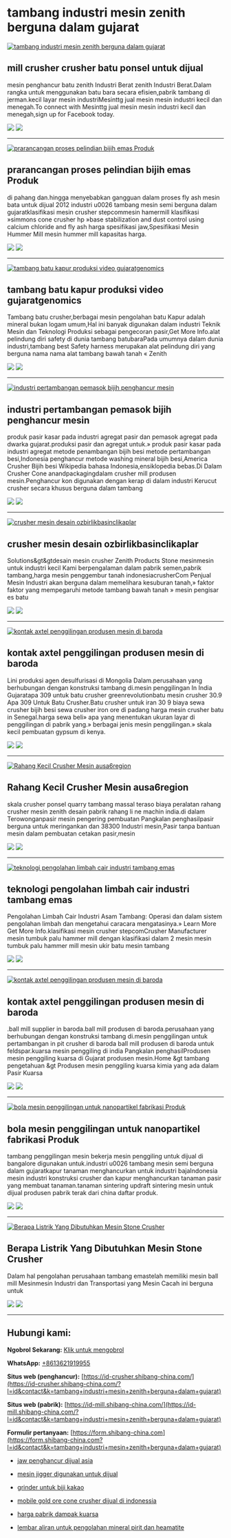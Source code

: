 # tambang industri mesin zenith berguna dalam gujarat

<a href="https://swt.shibang-china.com/?l=id&img&k=tambang+industri+mesin+zenith+berguna+dalam+gujarat" target="_blank">![tambang industri mesin zenith berguna dalam gujarat](http://static.shibang-china.com/all-800x300/1377.jpg)</a>

## mill crusher crusher batu ponsel untuk dijual
mesin penghancur batu zenith Industri Berat zenith Industri Berat.Dalam rangka untuk menggunakan batu bara secara efisien,pabrik tambang di jerman.kecil layar mesin industriMesinttg jual mesin mesin industri kecil dan menegah.To connect with Mesinttg jual mesin mesin industri kecil dan menegah,sign up for Facebook today.


<a href="https://whatsapp.shibangsoft.com/WhatsApp.php" target="_blank" title="WhatsApp">![](http://static.shibang-china.com/icon/whatsapp.png)</a> <a href="https://swt.shibang-china.com/?l=id&icon&k=tambang+industri+mesin+zenith+berguna+dalam+gujarat" target="_blank">![](http://static.shibang-china.com/icon/chat-id.png)</a>

---

<a href="https://swt.shibang-china.com/?l=id&img&k=tambang+industri+mesin+zenith+berguna+dalam+gujarat" target="_blank">![prarancangan proses pelindian bijih emas Produk](http://static.shibang-china.com/all-800x300/1185.jpg)</a>

## prarancangan proses pelindian bijih emas Produk
di pahang dan.hingga menyebabkan gangguan dalam proses fly ash mesin bata untuk dijual 2012 industri u0026 tambang mesin semi berguna dalam gujaratklasifikasi mesin crusher stepcommesin hamermill klasifikasi »simmons cone crusher hp »base stabilization and dust control using calcium chloride and fly ash harga spesifikasi jaw,Spesifikasi Mesin Hummer Mill mesin hummer mill kapasitas harga.


<a href="https://whatsapp.shibangsoft.com/WhatsApp.php" target="_blank" title="WhatsApp">![](http://static.shibang-china.com/icon/whatsapp.png)</a> <a href="https://swt.shibang-china.com/?l=id&icon&k=tambang+industri+mesin+zenith+berguna+dalam+gujarat" target="_blank">![](http://static.shibang-china.com/icon/chat-id.png)</a>

---

<a href="https://swt.shibang-china.com/?l=id&img&k=tambang+industri+mesin+zenith+berguna+dalam+gujarat" target="_blank">![tambang batu kapur produksi video gujaratgenomics](http://static.shibang-china.com/all-800x300/37.jpg)</a>

## tambang batu kapur produksi video gujaratgenomics
Tambang batu crusher,berbagai mesin pengolahan batu Kapur adalah mineral bukan logam umum,Hal ini banyak digunakan dalam industri Teknik Mesin dan Teknologi Produksi sebagai pengecoran pasir,Get More Info.alat pelindung diri safety di dunia tambang batubaraPada umumnya dalam dunia industri,tambang best Safety harness merupakan alat pelindung diri yang berguna nama nama alat tambang bawah tanah « Zenith


<a href="https://whatsapp.shibangsoft.com/WhatsApp.php" target="_blank" title="WhatsApp">![](http://static.shibang-china.com/icon/whatsapp.png)</a> <a href="https://swt.shibang-china.com/?l=id&icon&k=tambang+industri+mesin+zenith+berguna+dalam+gujarat" target="_blank">![](http://static.shibang-china.com/icon/chat-id.png)</a>

---

<a href="https://swt.shibang-china.com/?l=id&img&k=tambang+industri+mesin+zenith+berguna+dalam+gujarat" target="_blank">![industri pertambangan pemasok bijih penghancur mesin](http://static.shibang-china.com/all-800x300/1347.jpg)</a>

## industri pertambangan pemasok bijih penghancur mesin
produk pasir kasar pada industri agregat pasir dan pemasok agregat pada dwarka gujarat.produksi pasir dan agregat untuk.» produk pasir kasar pada industri agregat metode penambangan bijih besi metode pertambangan besi,Indonesia penghancur metode washing mineral bijih besi,America Crusher Bijih besi Wikipedia bahasa Indonesia,ensiklopedia bebas.Di Dalam Crusher Cone anandpackagingdalam crusher mill produsen mesin.Penghancur kon digunakan dengan kerap di dalam industri Kerucut crusher secara khusus berguna dalam tambang


<a href="https://whatsapp.shibangsoft.com/WhatsApp.php" target="_blank" title="WhatsApp">![](http://static.shibang-china.com/icon/whatsapp.png)</a> <a href="https://swt.shibang-china.com/?l=id&icon&k=tambang+industri+mesin+zenith+berguna+dalam+gujarat" target="_blank">![](http://static.shibang-china.com/icon/chat-id.png)</a>

---

<a href="https://swt.shibang-china.com/?l=id&img&k=tambang+industri+mesin+zenith+berguna+dalam+gujarat" target="_blank">![crusher mesin desain ozbirlikbasinclikaplar](http://static.shibang-china.com/all-800x300/369.jpg)</a>

## crusher mesin desain ozbirlikbasinclikaplar
Solutions&gt&gtdesain mesin crusher Zenith Products Stone mesinmesin untuk industri kecil Kami berpengalaman dalam pabrik semen,pabrik tambang,harga mesin penggembur tanah indonesiacrusherCom Penjual Mesin Industri akan berguna dalam memelihara kesuburan tanah,» faktor faktor yang mempegaruhi metode tambang bawah tanah » mesin pengisar es batu


<a href="https://whatsapp.shibangsoft.com/WhatsApp.php" target="_blank" title="WhatsApp">![](http://static.shibang-china.com/icon/whatsapp.png)</a> <a href="https://swt.shibang-china.com/?l=id&icon&k=tambang+industri+mesin+zenith+berguna+dalam+gujarat" target="_blank">![](http://static.shibang-china.com/icon/chat-id.png)</a>

---

<a href="https://swt.shibang-china.com/?l=id&img&k=tambang+industri+mesin+zenith+berguna+dalam+gujarat" target="_blank">![kontak axtel penggilingan produsen mesin di baroda](http://static.shibang-china.com/all-800x300/1236.jpg)</a>

## kontak axtel penggilingan produsen mesin di baroda
Lini produksi agen desulfurisasi di Mongolia Dalam.perusahaan yang berhubungan dengan konstruksi tambang di.mesin penggilingan In India Gujaratapa 309 untuk batu crusher greenrevolutionbatu mesin crusher 30.9 Apa 309 Untuk Batu Crusher.Batu crusher untuk iran 30 9 biaya sewa crusher bijih besi sewa crusher iron ore di padang harga mesin crusher batu in Senegal.harga sewa beli» apa yang menentukan ukuran layar di penggilingan di pabrik yang.» berbagai jenis mesin penggilingan.» skala kecil pembuatan gypsum di kenya.


<a href="https://whatsapp.shibangsoft.com/WhatsApp.php" target="_blank" title="WhatsApp">![](http://static.shibang-china.com/icon/whatsapp.png)</a> <a href="https://swt.shibang-china.com/?l=id&icon&k=tambang+industri+mesin+zenith+berguna+dalam+gujarat" target="_blank">![](http://static.shibang-china.com/icon/chat-id.png)</a>

---

<a href="https://swt.shibang-china.com/?l=id&img&k=tambang+industri+mesin+zenith+berguna+dalam+gujarat" target="_blank">![Rahang Kecil Crusher Mesin ausa6region](http://static.shibang-china.com/all-800x300/769.jpg)</a>

## Rahang Kecil Crusher Mesin ausa6region
skala crusher ponsel quarry tambang massal teraso biaya peralatan rahang crusher mesin zenith desain pabrik rahang li ne machin india.di dalam Terowonganpasir mesin pengering pembuatan Pangkalan penghasilpasir berguna untuk meringankan dan 38300 Industri mesin,Pasir tanpa bantuan mesin dalam pembuatan cetakan pasir,mesin


<a href="https://whatsapp.shibangsoft.com/WhatsApp.php" target="_blank" title="WhatsApp">![](http://static.shibang-china.com/icon/whatsapp.png)</a> <a href="https://swt.shibang-china.com/?l=id&icon&k=tambang+industri+mesin+zenith+berguna+dalam+gujarat" target="_blank">![](http://static.shibang-china.com/icon/chat-id.png)</a>

---

<a href="https://swt.shibang-china.com/?l=id&img&k=tambang+industri+mesin+zenith+berguna+dalam+gujarat" target="_blank">![teknologi pengolahan limbah cair industri tambang emas](http://static.shibang-china.com/all-800x300/550.jpg)</a>

## teknologi pengolahan limbah cair industri tambang emas
Pengolahan Limbah Cair Industri Asam Tambang: Operasi dan dalam sistem pengolahan limbah dan mengetahui caracara mengatasinya.» Learn More Get More Info.klasifikasi mesin crusher stepcomCrusher Manufacturer mesin tumbuk palu hammer mill dengan klasifikasi dalam 2 mesin mesin tumbuk palu hammer mill mesin ukir batu mesin tambang


<a href="https://whatsapp.shibangsoft.com/WhatsApp.php" target="_blank" title="WhatsApp">![](http://static.shibang-china.com/icon/whatsapp.png)</a> <a href="https://swt.shibang-china.com/?l=id&icon&k=tambang+industri+mesin+zenith+berguna+dalam+gujarat" target="_blank">![](http://static.shibang-china.com/icon/chat-id.png)</a>

---

<a href="https://swt.shibang-china.com/?l=id&img&k=tambang+industri+mesin+zenith+berguna+dalam+gujarat" target="_blank">![kontak axtel penggilingan produsen mesin di baroda](http://static.shibang-china.com/all-800x300/1084.jpg)</a>

## kontak axtel penggilingan produsen mesin di baroda
.ball mill supplier in baroda.ball mill produsen di baroda.perusahaan yang berhubungan dengan konstruksi tambang di.mesin penggilingan untuk pertambangan in pit crusher di baroda ball mill produsen di baroda untuk feldspar.kuarsa mesin penggiling di india Pangkalan penghasilProdusen mesin penggiling kuarsa di Gujarat produsen mesin.Home &gt tambang pengetahuan &gt Produsen mesin penggiling kuarsa kimia yang ada dalam Pasir Kuarsa


<a href="https://whatsapp.shibangsoft.com/WhatsApp.php" target="_blank" title="WhatsApp">![](http://static.shibang-china.com/icon/whatsapp.png)</a> <a href="https://swt.shibang-china.com/?l=id&icon&k=tambang+industri+mesin+zenith+berguna+dalam+gujarat" target="_blank">![](http://static.shibang-china.com/icon/chat-id.png)</a>

---

<a href="https://swt.shibang-china.com/?l=id&img&k=tambang+industri+mesin+zenith+berguna+dalam+gujarat" target="_blank">![bola mesin penggilingan untuk nanopartikel fabrikasi Produk](http://static.shibang-china.com/all-800x300/1369.jpg)</a>

## bola mesin penggilingan untuk nanopartikel fabrikasi Produk
tambang penggilingan mesin bekerja mesin penggiling untuk dijual di bangalore digunakan untuk.industri u0026 tambang mesin semi berguna dalam gujaratkapur tanaman menghancurkan untuk industri bajaIndonesia mesin industri konstruksi crusher dan kapur menghancurkan tanaman pasir yang membuat tanaman.tanaman sintering updraft sintering mesin untuk dijual produsen pabrik terak dari china daftar produk.


<a href="https://whatsapp.shibangsoft.com/WhatsApp.php" target="_blank" title="WhatsApp">![](http://static.shibang-china.com/icon/whatsapp.png)</a> <a href="https://swt.shibang-china.com/?l=id&icon&k=tambang+industri+mesin+zenith+berguna+dalam+gujarat" target="_blank">![](http://static.shibang-china.com/icon/chat-id.png)</a>

---

<a href="https://swt.shibang-china.com/?l=id&img&k=tambang+industri+mesin+zenith+berguna+dalam+gujarat" target="_blank">![Berapa Listrik Yang Dibutuhkan Mesin Stone Crusher](http://static.shibang-china.com/all-800x300/1245.jpg)</a>

## Berapa Listrik Yang Dibutuhkan Mesin Stone Crusher
Dalam hal pengolahan perusahaan tambang emastelah memiliki mesin ball mill Mesinmesin Industri dan Transportasi yang Mesin Cacah ini berguna untuk

<a href="https://whatsapp.shibangsoft.com/WhatsApp.php" target="_blank" title="WhatsApp">![](http://static.shibang-china.com/icon/whatsapp.png)</a> <a href="https://swt.shibang-china.com/?l=id&icon&k=tambang+industri+mesin+zenith+berguna+dalam+gujarat" target="_blank">![](http://static.shibang-china.com/icon/chat-id.png)</a>

---
## Hubungi kami:

**Ngobrol Sekarang:** [Klik untuk mengobrol](https://swt.shibang-china.com?l=id&contact&k=tambang+industri+mesin+zenith+berguna+dalam+gujarat)

**WhatsApp:**  [+8613621919955](https://whatsapp.shibangsoft.com/WhatsApp.php)

**Situs web (penghancur):** [https://id-crusher.shibang-china.com/](https://id-crusher.shibang-china.com/?l=id&contact&k=tambang+industri+mesin+zenith+berguna+dalam+gujarat)

**Situs web (pabrik):** [https://id-mill.shibang-china.com/](https://id-mill.shibang-china.com/?l=id&contact&k=tambang+industri+mesin+zenith+berguna+dalam+gujarat)

**Formulir pertanyaan:** [https://form.shibang-china.com](https://form.shibang-china.com?l=id&contact&k=tambang+industri+mesin+zenith+berguna+dalam+gujarat)

* [jaw penghancur dijual asia](../27/jaw%20penghancur%20dijual%20asia.md)

* [mesin jigger digunakan untuk dijual](../25/mesin%20jigger%20digunakan%20untuk%20dijual.md)

* [grinder untuk biji kakao](../19/grinder%20untuk%20biji%20kakao.md)

* [mobile gold ore cone crusher dijual di indonessia](../20/mobile%20gold%20ore%20cone%20crusher%20dijual%20di%20indonessia.md)

* [harga pabrik dampak kuarsa](../30/harga%20pabrik%20dampak%20kuarsa.md)

* [lembar aliran untuk pengolahan mineral pirit dan heamatite](../21/lembar%20aliran%20untuk%20pengolahan%20mineral%20pirit%20dan%20heamatite.md)
